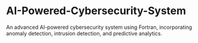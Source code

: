 # AI-Powered-Cybersecurity-System
An advanced AI-powered cybersecurity system using Fortran, incorporating anomaly detection, intrusion detection, and predictive analytics.
